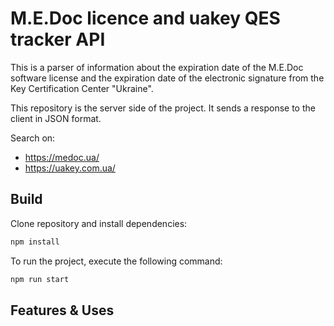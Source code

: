 # M.E.Doc licence and uakey QES tracker API
This is a parser of information about the expiration date of the M.E.Doc software license and the expiration date of the electronic signature from the Key Certification Center "Ukraine".

This repository is the server side of the project. It sends a response to the client in JSON format.

Search on:
- https://medoc.ua/
- https://uakey.com.ua/
## Build
Clone repository and install dependencies:
```bash
npm install
```
To run the project, execute the following command:
```bash
npm run start
```
## Features & Uses
